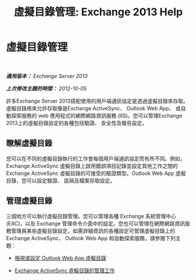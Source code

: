 ﻿---
title: '虛擬目錄管理: Exchange 2013 Help'
TOCTitle: 虛擬目錄管理
ms:assetid: 1af30fd5-621c-4acb-b6df-d8fa64d719ba
ms:mtpsurl: https://technet.microsoft.com/zh-tw/library/Ff952752(v=EXCHG.150)
ms:contentKeyID: 50472652
ms.date: 05/21/2018
mtps_version: v=EXCHG.150
ms.translationtype: MT
---

# 虛擬目錄管理

 

_**適用版本：** Exchange Server 2013_

_**上次修改主題的時間：** 2012-10-05_

許多Exchange Server 2013搭配使用的用戶端通訊協定是透過虛擬目錄來存取。虛擬目錄用來允許存取像是Exchange ActiveSync、 Outlook Web App、 或自動探索服務的 web 應用程式的網際網路資訊服務 (IIS)。您可以管理Exchange 2013上的虛擬目錄設定的各種包括驗證、 安全性及報告設定。

## 瞭解虛擬目錄

您可以在不同的虛擬目錄執行的工作會每個用戶端通訊協定而有所不同。例如，Exchange ActiveSync 虛擬目錄上啟用錯誤項目記錄並設定其他工作之間的 Exchange ActiveSync 虛擬目錄的可接受的驗證類型。Outlook Web App 虛擬目錄，您可以設定驗證、 區隔及檔案存取設定。

## 管理虛擬目錄

三個地方可以執行虛擬目錄管理。您可以管理各種 Exchange 系統管理中心 (EAC)，以及 Exchange 管理命令介面中的設定。您也可以管理在網際網路資訊服務管理員某些虛擬目錄設定。如需詳細資訊的各種設定可管理虛擬目錄上的 Exchange ActiveSync、 Outlook Web App 和自動探索服務，請參閱下列主題：

  - [檢視或設定 Outlook Web App 虛擬目錄](view-or-configure-outlook-web-app-virtual-directories-exchange-2013-help.md)

  - [Exchange ActiveSync 虛擬目錄的管理工作](exchange-activesync-virtual-directory-management-tasks-exchange-2013-help.md)

